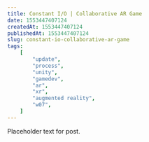 ```yaml
---
title: Constant I/O | Collaborative AR Game
date: 1553447407124
createdAt: 1553447407124
publishedAt: 1553447407124
slug: constant-io-collaborative-ar-game
tags:
    [
        "update",
        "process",
        "unity",
        "gamedev",
        "ar",
        "xr",
        "augmented reality",
        "w07",
    ]
---
```


Placeholder text for post.
